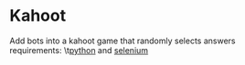 # Kahoot
Add bots into a kahoot game that randomly selects answers  
requirements:
\t[python](https:\\www.python.org) and [selenium](https://pypi.org/project/selenium/)
